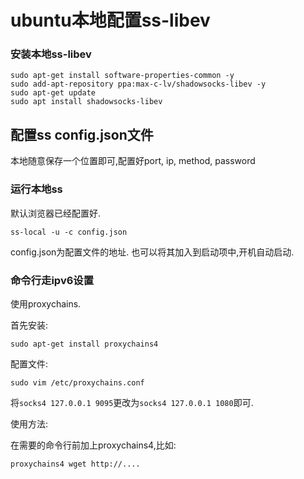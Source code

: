 # ubuntu本地配置ss-libev

### 安装本地ss-libev

```shell
sudo apt-get install software-properties-common -y
sudo add-apt-repository ppa:max-c-lv/shadowsocks-libev -y
sudo apt-get update
sudo apt install shadowsocks-libev
```



## 配置ss config.json文件

本地随意保存一个位置即可,配置好port, ip, method, password



### 运行本地ss

默认浏览器已经配置好. 

```shell
ss-local -u -c config.json
```

config.json为配置文件的地址. 也可以将其加入到启动项中,开机自动启动.



### 命令行走ipv6设置

使用proxychains.

首先安装:

```shell
sudo apt-get install proxychains4
```



配置文件:

```shell
sudo vim /etc/proxychains.conf
```



将`socks4 127.0.0.1 9095`更改为`socks4 127.0.0.1 1080`即可.



使用方法:

在需要的命令行前加上proxychains4,比如:

```shell
proxychains4 wget http://....
```





